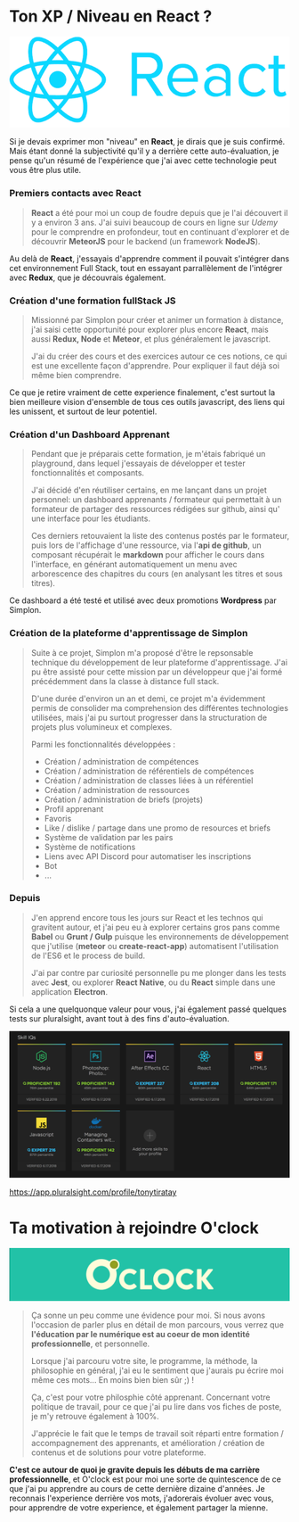 # Ton XP / Niveau en React ?

![Logo React](./react.png)

Si je devais exprimer mon "niveau" en **React**, je dirais que je suis confirmé. Mais étant donné la subjectivité qu'il y a derrière cette auto-évaluation, je pense qu'un résumé de l'expérience que j'ai avec cette technologie peut vous être plus utile.

### Premiers contacts avec React

> **React** a été pour moi un coup de foudre depuis que je l'ai découvert il y a environ 3 ans. 
>J'ai suivi beaucoup de cours en ligne sur *Udemy* pour le comprendre en profondeur, tout en continuant d'explorer et de découvrir **MeteorJS** pour le backend (un framework **NodeJS**). 
>
Au delà de **React**, j'essayais d'apprendre comment il pouvait s'intégrer dans cet environnement Full Stack, tout en essayant parrallèlement de l'intégrer avec **Redux**, que je découvrais également. 

### Création d'une formation fullStack JS

> Missionné par Simplon pour créer et animer un formation à distance, j'ai saisi cette opportunité pour explorer plus encore **React**, mais aussi **Redux, Node** et **Meteor**, et plus généralement le javascript. 
>
> J'ai du créer des cours et des exercices autour ce ces notions, ce qui est une excellente façon d'apprendre. Pour expliquer il faut déjà soi même bien comprendre. 

Ce que je retire vraiment de cette experience finalement, c'est surtout la bien meilleure vision d'ensemble de tous ces outils javascript, des liens qui les unissent, et surtout de leur potentiel.

### Création d'un Dashboard Apprenant

> Pendant que je préparais cette formation, je m'étais fabriqué un playground, dans lequel j'essayais de développer et tester fonctionnalités et  composants. 
>
> J'ai décidé d'en réutiliser certains, en me lançant dans un projet personnel: un dashboard apprenants / formateur qui permettait à un formateur de partager des ressources rédigées sur github, ainsi qu' une interface pour les étudiants.
>
> Ces derniers retouvaient la liste des contenus postés par le formateur, puis lors de l'affichage d'une ressource, via l'**api de github**, un composant récupérait le **markdown** pour afficher le cours dans l'interface, en générant automatiquement un menu avec arborescence des chapitres du cours (en analysant les titres et sous titres).
>
Ce dashboard a été testé et utilisé avec deux promotions **Wordpress** par Simplon.

### Création de la plateforme d'apprentissage de Simplon

> Suite à ce projet, Simplon m'a proposé d'être le repsonsable technique du développement de leur plateforme d'apprentissage. J'ai pu être assisté pour cette mission par un développeur que j'ai formé précédemment dans la classe à distance full stack.
>
> D'une durée d'environ un an et demi, ce projet m'a évidemment permis de consolider ma comprehension des différentes technologies utilisées, mais j'ai pu surtout progresser dans la structuration de projets plus volumineux et complexes.
>
> Parmi les fonctionnalités développées :
> * Création / administration de compétences
> * Création / administration de référentiels de compétences
> * Création / administration de classes liées à un référentiel
> * Création / administration de ressources
> * Création / administration de briefs (projets)
> * Profil apprenant
> * Favoris
> * Like / dislike / partage dans une promo de resources et briefs
> * Système de validation par les pairs
> * Système de notifications
> * Liens avec API Discord pour automatiser les inscriptions
> * Bot
> * ...
### Depuis

> J'en apprend encore tous les jours sur React et les technos qui gravitent autour, et j'ai peu eu à explorer certains gros pans comme **Babel** ou **Grunt / Gulp** puisque les environnements de développement que j'utilise (**meteor** ou **create-react-app**) automatisent l'utilisation de l'ES6 et le process de build.
>
> J'ai par contre par curiosité personnelle pu me plonger dans les tests avec **Jest**, ou explorer **React Native**, ou du **React** simple dans une application **Electron**.

Si cela a une quelquonque valeur pour vous, j'ai également passé quelques tests sur pluralsight, avant tout à des fins d'auto-évaluation.

![capture-score-luralsight](./pluralsight.png)

https://app.pluralsight.com/profile/tonytiratay

# Ta motivation à rejoindre O'clock

![logoOclock](./oclock.png)
> Ça sonne un peu comme une évidence pour moi. Si nous avons l'occasion de parler plus en détail de mon parcours, vous verrez que **l'éducation par le numérique est au coeur de mon identité professionnelle**, et personnelle. 
>
> Lorsque j'ai parcouru votre site, le programme, la méthode, la philosophie en général, j'ai eu le sentiment que j'aurais pu écrire moi même ces mots... En moins bien bien sûr ;) ! 
>
> Ça, c'est pour votre philosphie côté apprenant. Concernant votre politique de travail, pour ce que j'ai pu lire dans vos fiches de poste, je m'y retrouve également à 100%.
>
> J'apprécie le fait que le temps de travail soit réparti entre formation / accompagnement des apprenants, et amélioration / création de contenus et de solutions pour votre plateforme.
>
**C'est ce autour de quoi je gravite depuis les débuts de ma carrière professionnelle**, et O'clock est pour moi une sorte de quintescence de ce que j'ai pu apprendre au cours de cette dernière dizaine d'années. Je reconnais l'experience derrière vos mots, j'adorerais évoluer avec vous, pour apprendre de votre experience, et également partager la mienne.

